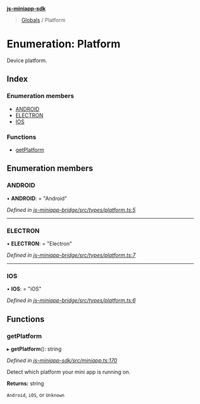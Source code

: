 **[js-miniapp-sdk](../README.md)**

> [Globals](../README.md) / Platform

# Enumeration: Platform

Device platform.

## Index

### Enumeration members

* [ANDROID](platform.md#android)
* [ELECTRON](platform.md#electron)
* [IOS](platform.md#ios)

### Functions

* [getPlatform](platform.md#getplatform)

## Enumeration members

### ANDROID

•  **ANDROID**:  = "Android"

*Defined in [js-miniapp-bridge/src/types/platform.ts:5](https://github.com/rakutentech/js-miniapp/blob/f59f350/js-miniapp-bridge/src/types/platform.ts#L5)*

___

### ELECTRON

•  **ELECTRON**:  = "Electron"

*Defined in [js-miniapp-bridge/src/types/platform.ts:7](https://github.com/rakutentech/js-miniapp/blob/f59f350/js-miniapp-bridge/src/types/platform.ts#L7)*

___

### IOS

•  **IOS**:  = "iOS"

*Defined in [js-miniapp-bridge/src/types/platform.ts:6](https://github.com/rakutentech/js-miniapp/blob/f59f350/js-miniapp-bridge/src/types/platform.ts#L6)*

## Functions

### getPlatform

▸ **getPlatform**(): string

*Defined in [js-miniapp-sdk/src/miniapp.ts:170](https://github.com/rakutentech/js-miniapp/blob/f59f350/js-miniapp-sdk/src/miniapp.ts#L170)*

Detect which platform your mini app is running on.

**Returns:** string

`Android`, `iOS`, or `Unknown`
